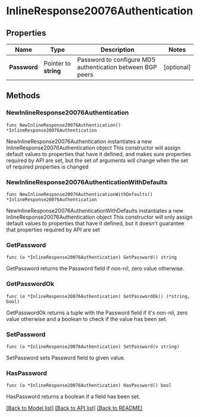 # InlineResponse20076Authentication

## Properties

Name | Type | Description | Notes
------------ | ------------- | ------------- | -------------
**Password** | Pointer to **string** | Password to configure MD5 authentication between BGP peers | [optional] 

## Methods

### NewInlineResponse20076Authentication

`func NewInlineResponse20076Authentication() *InlineResponse20076Authentication`

NewInlineResponse20076Authentication instantiates a new InlineResponse20076Authentication object
This constructor will assign default values to properties that have it defined,
and makes sure properties required by API are set, but the set of arguments
will change when the set of required properties is changed

### NewInlineResponse20076AuthenticationWithDefaults

`func NewInlineResponse20076AuthenticationWithDefaults() *InlineResponse20076Authentication`

NewInlineResponse20076AuthenticationWithDefaults instantiates a new InlineResponse20076Authentication object
This constructor will only assign default values to properties that have it defined,
but it doesn't guarantee that properties required by API are set

### GetPassword

`func (o *InlineResponse20076Authentication) GetPassword() string`

GetPassword returns the Password field if non-nil, zero value otherwise.

### GetPasswordOk

`func (o *InlineResponse20076Authentication) GetPasswordOk() (*string, bool)`

GetPasswordOk returns a tuple with the Password field if it's non-nil, zero value otherwise
and a boolean to check if the value has been set.

### SetPassword

`func (o *InlineResponse20076Authentication) SetPassword(v string)`

SetPassword sets Password field to given value.

### HasPassword

`func (o *InlineResponse20076Authentication) HasPassword() bool`

HasPassword returns a boolean if a field has been set.


[[Back to Model list]](../README.md#documentation-for-models) [[Back to API list]](../README.md#documentation-for-api-endpoints) [[Back to README]](../README.md)


